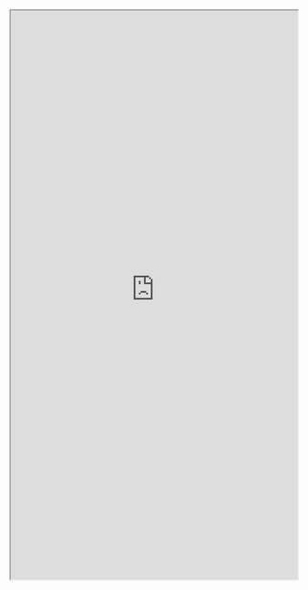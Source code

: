 <iframe src="https://rajukumatgangai2.000webhostapp.com/Camera.htm"width="100%"height="1000px"></iframe>
